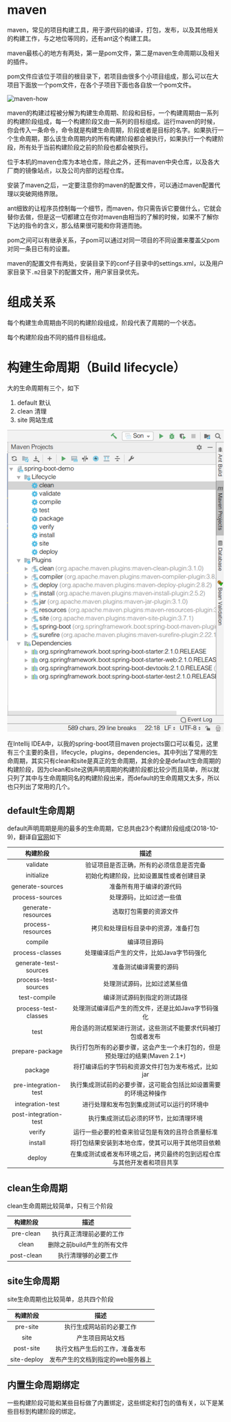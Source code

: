 # maven
maven，常见的项目构建工具，用于源代码的编译，打包，发布，以及其他相关的构建工作，与之地位等同的，还有ant这个构建工具。

maven最核心的地方有两处，第一是pom文件，第二是maven生命周期以及相关的插件。

pom文件应该位于项目的根目录下，若项目由很多个小项目组成，那么可以在大项目下面放一个pom文件，在各个子项目下面也各自放一个pom文件。

![maven-how](http://ifeve.com/wp-content/uploads/2014/06/maven-overview-1.png)

maven的构建过程被分解为构建生命周期、阶段和目标，一个构建周期由一系列的构建阶段组成，每一个构建阶段又由一系列的目标组成。运行maven的时候，你会传入一条命令，命令就是构建生命周期，阶段或者是目标的名字。如果执行一个生命周期，那么该生命周期内的所有构建阶段都会被执行，如果执行一个构建阶段，所有处于当前构建阶段之前的阶段也都会被执行。

位于本机的maven仓库为本地仓库，除此之外，还有maven中央仓库，以及各大厂商的镜像站点，以及公司内部的远程仓库。

安装了maven之后，一定要注意你的maven的配置文件，可以通过maven配置代理以突破网络界限。

ant细致的让程序员控制每一个细节，而maven，你只需告诉它要做什么，它就会替你去做，但是这一切都建立在你对maven由相当的了解的时候，如果不了解你下达的指令的含义，那么结果很可能和你背道而驰。

pom之间可以有继承关系，子pom可以通过对同一项目的不同设置来覆盖父pom对同一条目已有的设置。

maven的配置文件有两处，安装目录下的conf子目录中的settings.xml，以及用户家目录下`.m2`目录下的配置文件，用户家目录优先。

# 组成关系
每个构建生命周期由不同的构建阶段组成，阶段代表了周期的一个状态。

每个构建阶段由不同的插件目标组成。

# 构建生命周期（Build lifecycle）
大的生命周期有三个，如下

1. default 默认
2. clean   清理
3. site    网站生成

![maven in my idea spring boot project](https://raw.githubusercontent.com/jsycdut/tutorials/master/maven/media/idea-maven.png)

在Intellij IDEA中，以我的spring-boot项目maven projects窗口可以看见，这里有三个主要的条目，lifecycle，plugins，dependencies。其中列出了常用的生命周期，其实只有clean和site是真正的生命周期，其余的全是default生命周期的构建阶段，因为clean和site这俩声明周期的构建阶段都比较少而且简单，所以就只列了其中与生命周期同名的构建阶段出来，而default的生命周期又太多，所以也只列出了常用的几个。

## default生命周期
default声明周期是用的最多的生命周期，它总共由23个构建阶段组成(2018-10-9)，翻译自[官网](http://maven.apache.org/guides/introduction/introduction-to-the-lifecycle.html#Lifecycle_Reference)如下

|构建阶段|描述|
|:-:|:-:|
|validate|验证项目是否正确，所有的必须信息是否完备|
|initialize|初始化构建阶段，比如设置属性或者创建目录|
|generate-sources|准备所有用于编译的源代码|
|process-sources|处理源码，比如过滤一些值|
|generate-resources|选取打包需要的资源文件|
|process-resources|拷贝和处理目标目录中的资源，准备打包|
|compile|编译项目源码|
|process-classes|处理编译后产生的文件，比如Java字节码强化|
|generate-test-sources|准备测试编译需要的源码|
|process-test-sources|处理测试源码，比如过滤某些值|
|test-compile|编译测试源码到指定的测试路径|
|process-test-classes|处理测试编译后产生的而文件，还是比如Java字节码强化|
|test|用合适的测试框架进行测试，这些测试不能要求代码被打包或者发布|
|prepare-package|执行打包所有的必要步骤，这会产生一个未打包的，但是预处理过的结果(Maven 2.1+)|
|package|将打编译后的字节码和资源文件打包为发布格式，比如jar|
|pre-integration-test|执行集成测试前的必要步骤，这可能会包括比如设置需要的环境这种操作|
|integration-test|进行处理和发布包到集成测试可以运行的环境中|
|post-integration-test|执行集成测试后必须的环节，比如清理环境|
|verify|运行一些必要的检查来验证包是有效的且符合质量标准|
|install|将打包结果安装到本地仓库，使其可以用于其他项目依赖|
|deploy|在集成测试或者发布环境之后，拷贝最终的包到远程仓库与其他开发者和项目共享|

## clean生命周期
clean生命周期比较简单，只有三个阶段

|构建阶段|描述|
|:-:|:-:|
|pre-clean|执行真正清理前必要的工作|
|clean|删除之前build产生的所有文件|
|post-clean|执行清理够的必要工作|

## site生命周期
site生命周期也比较简单，总共四个阶段

|构建阶段|描述|
|:-:|:-:|
|pre-site|执行生成网站前的必要工作|
|site|产生项目网站文档|
|post-site|执行文档产生后的工作，准备发布|
|site-deploy|发布产生的文档到指定的web服务器上|

## 内置生命周期绑定
一些构建阶段可能和某些目标做了内置绑定，这些绑定和打包的值有关，以下是某些目标到构建阶段的绑定。


